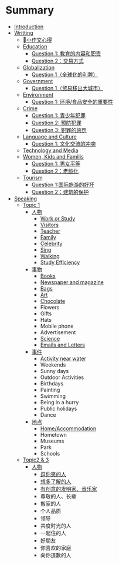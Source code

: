 # Summary

* [Introduction](README.md)
* [Writting](writing.md)
    * [小作文心得](小作文心得.md)
    * [Education](education.md)
        * [Question 1: 教育的内容和职责](question-1-教育的内容和职责.md)
        * [Question 2：交易方式](question-2：交易方式.md)
    * [Globalization](globalization.md)
        * [Question 1（全球化的利弊）](question-1.md)
    * [Government](government.md)
        * [Question 1（贸易移出大城市）](question-1（贸易移出大城市）.md)
    * [Environment](environment.md)
        * [Question 1: 环境\/食品安全的重要性](question-1-环境的重要性.md)
    * [Crime](crime.md)
        * [Question 1: 青少年犯罪](question-1-青少年犯罪.md)
        * [Question 2: 预防犯罪](question-2.md)
        * [Question 3: 犯罪的惩罚](question-3-犯罪的惩罚.md)
    * [Language and Culture](language-and-culture.md)
        * [Question 1: 文化交流的冲突](question-1-文化交流的冲突.md)
    * [Technology and Media](technology-and-media.md)
    * [Women, Kids and Familis](women-kids-and-familis.md)
        * [Question 1: 男女平等](question-1-男女平等.md)
        * [Question 2：老龄化](老龄化.md)
    * [Tourism](tourism.md)
        * [Question 1:国际旅游的好坏](question-1国际旅游的好坏.md)
        * [Question 2：建筑的保护](question-2：建筑的保护.md)
* [Speaking](speaking.md)
    * [Topic 1](topic-1.md)
        * [人物](人物.md)
            * [Work or Study](work-or-study.md)
            * [Visitors](visitors.md)
            * [Teacher](teacher.md)
            * [Family](family.md)
            * [Celebrity](celebrity.md)
            * [Sing](sing.md)
            * [Walking](walking.md)
            * [Study Efficiency](study-efficiency.md)
        * [事物](事物.md)
            * [Books](books.md)
            * [Newspaper and magazine](newspaper-and-magazine.md)
            * [Bags](bags.md)
            * [Art](art.md)
            * [Chocolate](chocolate.md)
            * Flowers
            * Gifts
            * Hats
            * Mobile phone
            * Advertisement
            * [Science](science.md)
            * [Emails and Letters](emails-and-letters.md)
        * [事件](事件.md)
            * [Activity near water](activity-near-water.md)
            * Weekends
            * Sunny days
            * Outdoor Activities
            * Birthdays
            * Painting
            * Swimming
            * Being in a hurry
            * Public holidays
            * Dance
        * [地点](地点.md)
            * [Home\/Accommodation](homeaccommodation.md)
            * Hometown
            * Museums
            * Park
            * Schools
    * [Topic2 & 3](topic2--3.md)
        * [人物](人物.md)
            * [逗你笑的人](逗你笑的人.md)
            * [想多了解的人](想多了解的人.md)
            * [有创意的发明家、音乐家](有创意的发明家、音乐家.md)
            * 尊敬的人、长辈
            * 搬家的人
            * 个人品质
            * 领导
            * 共度时光的人
            * 一起住的人
            * 好朋友
            * 你喜欢的家庭
            * 向你道歉的人

